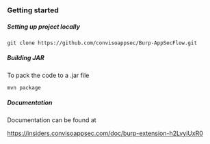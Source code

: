 ### Getting started



##### Setting up project locally

`git clone https://github.com/convisoappsec/Burp-AppSecFlow.git`

##### Building JAR
To pack the code to a .jar file

`mvn package`


##### Documentation
Documentation can be found at

https://insiders.convisoappsec.com/doc/burp-extension-h2LvyiUxR0
